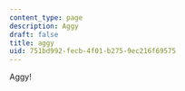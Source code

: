```yaml
---
content_type: page
description: Aggy
draft: false
title: aggy
uid: 751bd992-fecb-4f01-b275-9ec216f69575
---
```

Aggy!